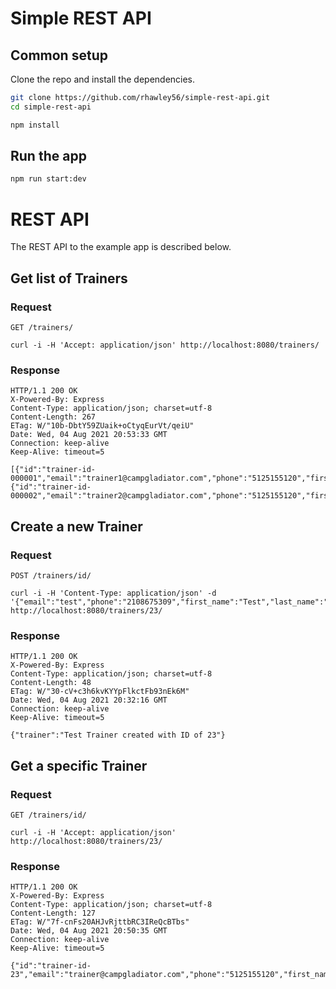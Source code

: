 # Simple REST API

## Common setup

Clone the repo and install the dependencies.

```bash
git clone https://github.com/rhawley56/simple-rest-api.git
cd simple-rest-api
```

```bash
npm install
```

## Run the app

```bash
npm run start:dev
```

# REST API

The REST API to the example app is described below.

## Get list of Trainers

### Request

`GET /trainers/`

    curl -i -H 'Accept: application/json' http://localhost:8080/trainers/

### Response
    HTTP/1.1 200 OK
    X-Powered-By: Express
    Content-Type: application/json; charset=utf-8
    Content-Length: 267
    ETag: W/"10b-DbtY59ZUaik+oCtyqEurVt/qeiU"
    Date: Wed, 04 Aug 2021 20:53:33 GMT
    Connection: keep-alive
    Keep-Alive: timeout=5

    [{"id":"trainer-id-000001","email":"trainer1@campgladiator.com","phone":"5125155120","first_name":"Fearless","last_name":"Contender"},{"id":"trainer-id-000002","email":"trainer2@campgladiator.com","phone":"5125155120","first_name":"Fearless","last_name":"Contender"}]

## Create a new Trainer

### Request

`POST /trainers/id/`

    curl -i -H 'Content-Type: application/json' -d '{"email":"test","phone":"2108675309","first_name":"Test","last_name":"Trainer"}' http://localhost:8080/trainers/23/

### Response

    HTTP/1.1 200 OK
    X-Powered-By: Express
    Content-Type: application/json; charset=utf-8
    Content-Length: 48
    ETag: W/"30-cV+c3h6kvKYYpFlkctFb93nEk6M"
    Date: Wed, 04 Aug 2021 20:32:16 GMT
    Connection: keep-alive
    Keep-Alive: timeout=5

    {"trainer":"Test Trainer created with ID of 23"}

## Get a specific Trainer

### Request

`GET /trainers/id/`

    curl -i -H 'Accept: application/json' http://localhost:8080/trainers/23/

### Response

    HTTP/1.1 200 OK
    X-Powered-By: Express
    Content-Type: application/json; charset=utf-8
    Content-Length: 127
    ETag: W/"7f-cnFs20AHJvRjttbRC3IReQcBTbs"
    Date: Wed, 04 Aug 2021 20:50:35 GMT
    Connection: keep-alive
    Keep-Alive: timeout=5

    {"id":"trainer-id-23","email":"trainer@campgladiator.com","phone":"5125155120","first_name":"Fearless","last_name":"Contender"}